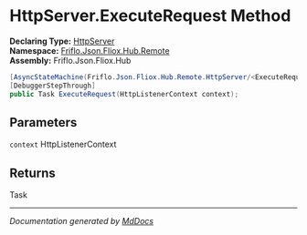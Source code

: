 ﻿<!--  
  <auto-generated>   
    The contents of this file were generated by a tool.  
    Changes to this file may be list if the file is regenerated  
  </auto-generated>   
-->

# HttpServer.ExecuteRequest Method

**Declaring Type:** [HttpServer](../index.md)  
**Namespace:** [Friflo.Json.Fliox.Hub.Remote](../../index.md)  
**Assembly:** Friflo.Json.Fliox.Hub

```csharp
[AsyncStateMachine(Friflo.Json.Fliox.Hub.Remote.HttpServer/<ExecuteRequest>d__19)]
[DebuggerStepThrough]
public Task ExecuteRequest(HttpListenerContext context);
```

## Parameters

`context`  HttpListenerContext

## Returns

Task

___

*Documentation generated by [MdDocs](https://github.com/ap0llo/mddocs)*
